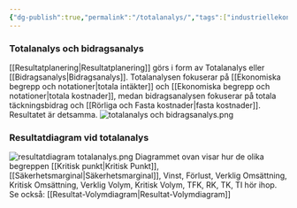 ```yaml
---
{"dg-publish":true,"permalink":"/totalanalys/","tags":["industriellekonomi"]}
---
```


### Totalanalys och bidragsanalys
[[Resultatplanering\|Resultatplanering]] görs i form av Totalanalys eller [[Bidragsanalys\|Bidragsanalys]]. Totalanalysen fokuserar på [[Ekonomiska begrepp och notationer\|totala intäkter]] och [[Ekonomiska begrepp och notationer\|totala kostnader]], medan bidragsanalysen fokuserar på totala täckningsbidrag och [[Rörliga och Fasta kostnader\|fasta kostnader]]. Resultatet är detsamma.
![totalanalys och bidragsanalys.png](/img/user/images/totalanalys%20och%20bidragsanalys.png)

### Resultatdiagram vid totalanalys 
![resultatdiagram totalanalys.png](/img/user/images/resultatdiagram%20totalanalys.png)
Diagrammet ovan visar hur de olika begreppen [[Kritisk punkt\|Kritisk Punkt]], [[Säkerhetsmarginal\|Säkerhetsmarginal]], Vinst, Förlust, Verklig Omsättning, Kritisk Omsättning, Verklig Volym, Kritisk Volym, TFK, RK, TK, TI hör ihop. 
Se också: [[Resultat-Volymdiagram\|Resultat-Volymdiagram]]


